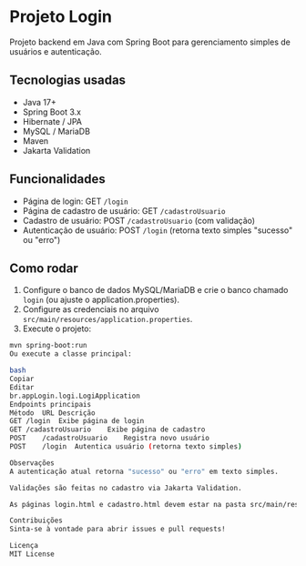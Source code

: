 # Projeto Login

Projeto backend em Java com Spring Boot para gerenciamento simples de usuários e autenticação.

## Tecnologias usadas

- Java 17+
- Spring Boot 3.x
- Hibernate / JPA
- MySQL / MariaDB
- Maven
- Jakarta Validation

## Funcionalidades

- Página de login: GET `/login`
- Página de cadastro de usuário: GET `/cadastroUsuario`
- Cadastro de usuário: POST `/cadastroUsuario` (com validação)
- Autenticação de usuário: POST `/login` (retorna texto simples "sucesso" ou "erro")

## Como rodar

1. Configure o banco de dados MySQL/MariaDB e crie o banco chamado `login` (ou ajuste o application.properties).
2. Configure as credenciais no arquivo `src/main/resources/application.properties`.
3. Execute o projeto:

```bash
mvn spring-boot:run
Ou execute a classe principal:

bash
Copiar
Editar
br.appLogin.logi.LogiApplication
Endpoints principais
Método	URL	Descrição
GET	/login	Exibe página de login
GET	/cadastroUsuario	Exibe página de cadastro
POST	/cadastroUsuario	Registra novo usuário
POST	/login	Autentica usuário (retorna texto simples)

Observações
A autenticação atual retorna "sucesso" ou "erro" em texto simples.

Validações são feitas no cadastro via Jakarta Validation.

As páginas login.html e cadastro.html devem estar na pasta src/main/resources/static.

Contribuições
Sinta-se à vontade para abrir issues e pull requests!

Licença
MIT License
